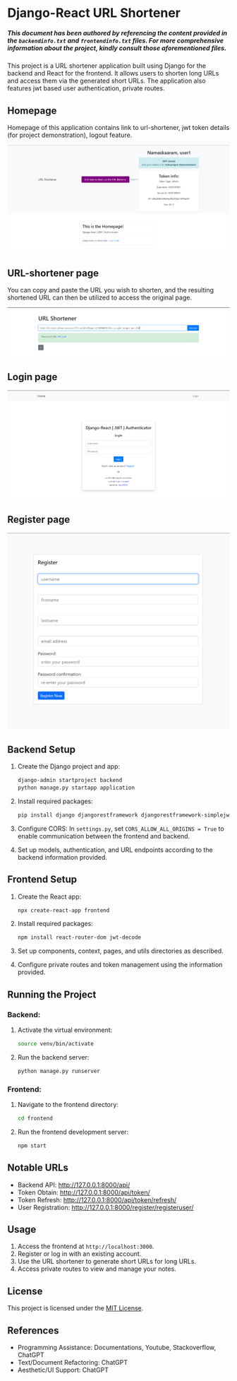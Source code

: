 # Django-React URL Shortener

##### This document has been authored by referencing the content provided in the `backendinfo.txt` and `frontendinfo.txt` files. For more comprehensive information about the project, kindly consult those aforementioned files.

This project is a URL shortener application built using Django for the backend and React for the frontend. It allows users to shorten long URLs and access them via the generated short URLs. The application also features jwt based user authentication, private routes.

## Homepage

Homepage of this application contains link to url-shortener, jwt token details (for project demonstration), logout feature.

![homepage](images/django_homepage.png)

## URL-shortener page

You can copy and paste the URL you wish to shorten, and the resulting shortened URL can then be utilized to access the original page.

![urlshortening](images/django_urlshortener.png)

## Login page

![loginpage](images/django_loginpage.png)

## Register page

![registerpage](images/django_register.png)

## Backend Setup

1. Create the Django project and app:
   ```bash
   django-admin startproject backend
   python manage.py startapp application
   ```

2. Install required packages:
   ```bash
   pip install django djangorestframework djangorestframework-simplejwt django-cors-headers
   ```

3. Configure CORS:
   In `settings.py`, set `CORS_ALLOW_ALL_ORIGINS = True` to enable communication between the frontend and backend.

4. Set up models, authentication, and URL endpoints according to the backend information provided.

## Frontend Setup

1. Create the React app:
   ```bash
   npx create-react-app frontend
   ```

2. Install required packages:
   ```bash
   npm install react-router-dom jwt-decode
   ```

3. Set up components, context, pages, and utils directories as described.

4. Configure private routes and token management using the information provided.

## Running the Project

### Backend:
1. Activate the virtual environment:
   ```bash
   source venv/bin/activate
   ```

2. Run the backend server:
   ```bash
   python manage.py runserver
   ```

### Frontend:
1. Navigate to the frontend directory:
   ```bash
   cd frontend
   ```

2. Run the frontend development server:
   ```bash
   npm start
   ```

## Notable URLs

- Backend API: http://127.0.0.1:8000/api/
- Token Obtain: http://127.0.0.1:8000/api/token/
- Token Refresh: http://127.0.0.1:8000/api/token/refresh/
- User Registration: http://127.0.0.1:8000/register/registeruser/

## Usage

1. Access the frontend at `http://localhost:3000`.
2. Register or log in with an existing account.
3. Use the URL shortener to generate short URLs for long URLs.
4. Access private routes to view and manage your notes.

## License

This project is licensed under the [MIT License](LICENSE).

## References

- Programming Assistance: Documentations, Youtube, Stackoverflow, ChatGPT
- Text/Document Refactoring: ChatGPT
- Aesthetic/UI Support: ChatGPT

